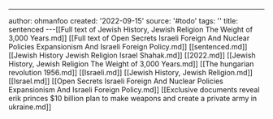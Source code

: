 ---
author: ohmanfoo
created: '2022-09-15'
source: '#todo'
tags: ''
title: sentenced
---[[Full text of Jewish History, Jewish Religion The Weight of 3,000 Years.md]]
[[Full text of Open Secrets Israeli Foreign And Nuclear Policies Expansionism And Israeli Foreign Policy.md]]
[[sentenced.md]]
[[Jewish History Jewish Religion Israel Shahak.md]]
[[2022.md]]
[[Jewish History, Jewish Religion The Weight of 3,000 Years.md]]
[[The hungarian revolution 1956.md]]
[[Israeli.md]]
[[Jewish History, Jewish Religion.md]]
[[Israel.md]]
[[Open Secrets Israeli Foreign And Nuclear Policies Expansionism And Israeli Foreign Policy.md]]
[[Exclusive documents reveal erik princes $10 billion plan to make weapons and create a private army in ukraine.md]]
